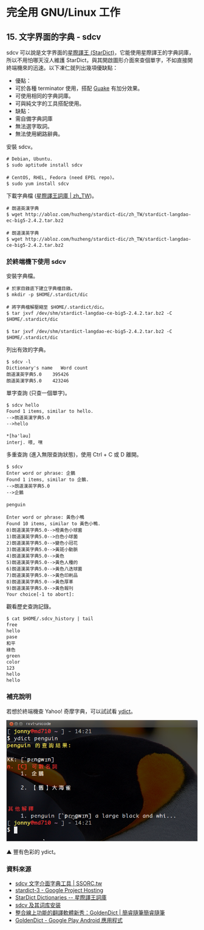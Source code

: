 # 完全用 GNU/Linux 工作
 
## 15. 文字界面的字典 - sdcv

sdcv 可以說是文字界面的[星際譯王 (StarDict)](http://zh.wikipedia.org/zh-tw/%E6%98%9F%E9%9A%9B%E8%AD%AF%E7%8E%8B)，它能使用星際譯王的字典詞庫，所以不用怕哪天沒人維護 StarDict，與其開啟圖形介面來查個單字，不如直接開終端機來的迅速。以下凍仁就列出幾項優缺點：

- 優點：
 - 可於各種 terminator 使用，搭配 [Guake](http://note.drx.tw/2013/06/guake-terminal-on-mate-x-debian-70.html) 有加分效果。
 - 可使用相同的字典詞庫。
 - 可與純文字的工具搭配使用。
- 缺點：
 - 需自備字典詞庫
 - 無法選字取詞。
 - 無法使用網路辭典。

安裝 sdcv。

	# Debian, Ubuntu.
    $ sudo aptitude install sdcv

	# CentOS, RHEL, Fedora (need EPEL repo)。
    $ sudo yum install sdcv

下載字典檔 ([星際譯王詞庫 | zh_TW](http://abloz.com/huzheng/stardict-dic/zh_TW/))。

	# 朗道英漢字典
	$ wget http://abloz.com/huzheng/stardict-dic/zh_TW/stardict-langdao-ec-big5-2.4.2.tar.bz2

	# 朗道漢英字典
	$ wget http://abloz.com/huzheng/stardict-dic/zh_TW/stardict-langdao-ce-big5-2.4.2.tar.bz2

### 於終端機下使用 sdcv

安裝字典檔。

	# 於家目錄底下建立字典檔目錄。
	$ mkdir -p $HOME/.stardict/dic

	# 將字典檔解壓縮至 $HOME/.stardict/dic。
	$ tar jxvf /dev/shm/stardict-langdao-ce-big5-2.4.2.tar.bz2 -C $HOME/.stardict/dic

	$ tar jxvf /dev/shm/stardict-langdao-ec-big5-2.4.2.tar.bz2 -C $HOME/.stardict/dic

列出有效的字典。

	$ sdcv -l
	Dictionary's name   Word count
	朗道漢英字典5.0    395426
	朗道英漢字典5.0    423246

單字查詢 (只查一個單字)。	

	$ sdcv hello
	Found 1 items, similar to hello.
	-->朗道英漢字典5.0
	-->hello
	
	*[hә'lәu]
	interj. 喂, 嘿

多重查詢 (進入無限查詢狀態)，使用 Ctrl + C 或 D 離開。

	$ sdcv
	Enter word or phrase: 企鵝
	Found 1 items, similar to 企鵝.
	-->朗道漢英字典5.0
	-->企鵝
	
	penguin
	
	Enter word or phrase: 黃色小鴨
	Found 10 items, similar to 黃色小鴨.
	0)朗道漢英字典5.0-->橙黃色小球菌
	1)朗道漢英字典5.0-->白色小球菌
	2)朗道漢英字典5.0-->變色小冠花
	3)朗道漢英字典5.0-->黃斑小動脈
	4)朗道漢英字典5.0-->黃色
	5)朗道漢英字典5.0-->黃色人種的
	6)朗道漢英字典5.0-->黃色八迭球菌
	7)朗道漢英字典5.0-->黃色印刷品
	8)朗道漢英字典5.0-->黃色厚革
	9)朗道漢英字典5.0-->黃色報刊
	Your choice[-1 to abort]: 

觀看歷史查詢記錄。

	$ cat $HOME/.sdcv_history | tail
	free
	hello
	pase
	和平
	綠色
	green
	color
	123
	hello
	hello

### 補充說明

若想於終端機查 Yahoo! 奇摩字典，可以試試看 [ydict](https://github.com/freehaha/ydict)。

![ydict](imgs/2013-10-03-ydict.png "ydict")

 ▲ 豐有色彩的 ydict。

### 資料來源

- [sdcv 文字介面字典工具 | SSORC.tw](http://ssorc.tw/?p=112)
- [stardict-3 - Google Project Hosting](https://code.google.com/p/stardict-3/)
- [StarDict Dictionaries -- 星際譯王詞庫](http://abloz.com/huzheng/stardict-dic/)
- [sdcv 及其词库安装](http://www.360doc.com/content/11/1226/21/3508740_175185933.shtml)
- [整合線上功能的翻譯軟體新秀：GoldenDict | 簡睿隨筆簡睿隨筆](http://jdev.tw/blog/2360/goldendict-translation)
- [GoldenDict - Google Play Android 應用程式](https://play.google.com/store/apps/details?id=mobi.goldendict.android&hl=zh_TW)

